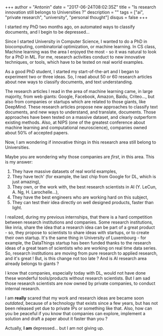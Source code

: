 +++
author = "Antonin"
date = "2017-06-24T08:02:35Z"
title = "Is research innovation still belongs to Universities ?"
description = ""
tags = ["ai", "private research", "university", "personal thought"]
disqus = false
+++

I started my PhD two months ago, on automated ways to classify documents, and I begin to be depressed...

Since I started University in Computer Science, I wanted to do a PhD in biocomputing, combinatorial optimization, or machine learning.
In CS class, Machine learning was the area I enjoyed the most - so it was natural to look for a PhD in ML.
For me, research activities conduct to new innovative techniques, or tools, which have to be tested on real world examples.

As a good PhD student, I started my start-of-the-art and I began to experiment two or three ideas.
So, I read about 50 or 60 research articles about new ways to classify documents, and text understanding.

The research articles I read in the area of machine learning came, in large majority, from web giants: Google, Facebook, Amazon, Baidu, Criteo..., but also from companies or startups which are related to those giants, like DeepMind.
These research articles propose new approaches to classify text documents, and new ways to understand, and translate, documents.
Those approaches have been tested on a massive dataset, and clearly outperform existing methods.
Also, at NIPS (one of the greatest conference about machine learning and computational neuroscience), companies owned about 50% of accepted papers.

Now, I am wondering if innovative things in this research area still belong to Universities.

Maybe you are wondering why those companies are *first*, in this area.
This is my answer:

1. They have massive datasets of real world examples,
2. They have tech' (for example, the last chip from Google for DL, which is just amazing),
3. They own, or the work with, the best research scientists in AI (Y. LeCun, A. Ng, H. Larochelle...),
4. They have the best engineers who are working hard on this subject,
5. They can test their idea directly on well designed products, faster than light.

I realized, during my previous internships, that there is a hard competition between research institutions and companies.
Some research institutions, like inria, share the idea that a research idea can be part of a great product - so, they propose to scientists to share ideas with startups, or to create their own startup.
It's the same thing in University of Luxembourg - for example, the DataThings startup has been funded thanks to the research ideas of a great team of scientists who are working on real time data series.
So, research institutions are moving from pure research to applied research, and it's great !
But, is this change not too late ?
And is AI research area already belongs to giants ?

I know that companies, especially today with DL, would not have done these wonderful tools/products without research scientists.
But I am sad those research scientists are now owned by private companies, to conduct internal research.

I am **really** scared that my work and research ideas are became soon *outdated*, because of a technology that exists since a few years, but has not been released yet due to private IPs or something like that.
Also, how can you be peaceful if you know that companies can explore, implement a solution and draft a paper about it faster than you ?

Actually, **I am** depressed... but I am not giving up.
